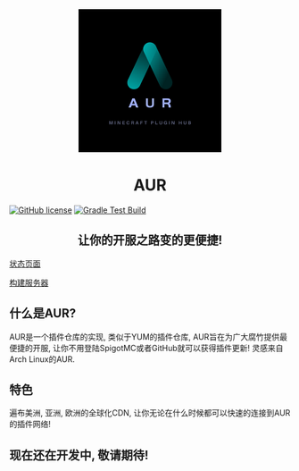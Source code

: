 <div align="center"><img src=".github/AUR.png"></div>

# <center> **AUR** </center>

[![GitHub license](https://img.shields.io/github/license/Minecraft-AUR/AUR?style=flat-square)](https://github.com/Minecraft-AUR/AUR/)
[![Gradle Test Build](https://github.com/Minecraft-AUR/AUR/actions/workflows/GradleTestBuild.yml/badge.svg)](https://github.com/Minecraft-AUR/AUR/actions/workflows/GradleTestBuild.yml)

##  <center> 让你的开服之路变的更便捷! </center>

[状态页面](https://mcaur.statuspage.io/)

[构建服务器](http://101.200.240.210:8080)

什么是AUR?
------
AUR是一个插件仓库的实现, 类似于YUM的插件仓库, AUR旨在为广大腐竹提供最便捷的开服, 让你不用登陆SpigotMC或者GitHub就可以获得插件更新!
灵感来自Arch Linux的AUR.

特色
------
遍布美洲, 亚洲, 欧洲的全球化CDN, 让你无论在什么时候都可以快速的连接到AUR的插件网络!

## 现在还在开发中, 敬请期待!